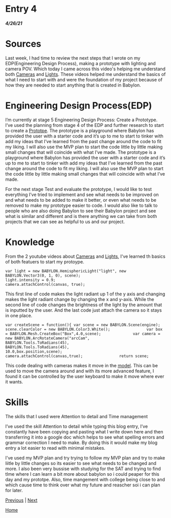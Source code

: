 # Entry 4
##### 4/26/21

# Sources

Last week, I had time to review the next steps that I wrote on my EDP(Engineering Design Process), making a prototype with lighting and camera POV. Which today I came across this video's helping me understand both [Cameras](https://www.youtube.com/watch?v=Cib3Y64GVWE) and [Lights](https://www.youtube.com/watch?v=_fTS5W0RPkc). These videos helped me understand the basics of what I need to start with and were the foundation of my project because of how they are needed to start anything that is created in Babylon.


# Engineering Design Process(EDP)

I’m currently at stage 5 Engineering Design Process: Create a Prototype. I’ve used the planning from stage 4 of the EDP and further research to start to create a [Prototpe](https://playground.babylonjs.com/). The prototype is a playground where Babylon has provided the user with a starter code and it’s up to me to start to tinker with add my ideas that I’ve learned from the past change around the code to fit my liking. I will also use the MVP plan to start the code little by little making small changes that will coincide with what I’ve made. The prototype is a playground where Babylon has provided the user with a starter code and it’s up to me to start to tinker with add my ideas that I’ve learned from the past change around the code to fit my liking. I will also use the MVP plan to start the code little by little making small changes that will coincide with what I’ve made.

For the next stage Test and evaluate the prototype, I would like to test everything I’ve tried to implement and see what needs to be improved on and what needs to be added to make it better, or even what needs to be removed to make my prototype easier to code. I would also like to talk to people who are also doing Babylon to see their Babylon project and see what is similar and different and is there anything we can take from both projects that we can see as helpful to us and our project.

# Knowledge

From the 2 youtube videos about [Cameras](https://www.youtube.com/watch?v=Cib3Y64GVWE) and [Lights](https://www.youtube.com/watch?v=_fTS5W0RPkc), I've learned th basics of both featuers to start my protoype.

```
var light = new BABYLON.HemisphericLight("light", new BABYLON.Vector3(0, 1, 0), scene);
light.intensity = 0.9;
camera.attachControl(canvas, true);
```
This first line of code makes the light radiant up 1 of the y axis and changing makes the light radiant change by changing the x and y-axis. While the second line of code changes the brightness of the light by the amount that is inputted by the user. And the last code just attach the camera so it stays in one place.
```
var createScene = function(){ var scene = new BABYLON.Scene(engine);              scene.clearColor = new BABYLON.Color3.White();                var box = BABYLON.Mesh.CreateBox("Box",4.0,scene);              var camera = new BABYLON.ArcRotateCamera("arcCam",                      BABYLON.Tools.ToRadians(45),                      BABYLON.Tools.ToRadians(45),                      10.0,box.position,scene);              camera.attachControl(canvas,true);                return scene; 
```
This code dealing with cameras makes it move in the [model](https://gamefromscratch.com/babylonjs-tutorial-series-cameras/). This can be used to move the camera around and with its more advanced feature, I found it can be controlled by the user keyboard to make it move where ever it wants. 

# Skills

The skills that I used were Attention to detail and Time management 

I’ve used the skill Attention to detail while typing this blog entry, I’ve constantly have been copying and pasting what I write down here and then transferring it into a google doc which helps to see what spelling errors and grammar correction I need to make. By doing this it would make my blog entry a lot easier to read with minimal mistakes.

I've used my MVP plan and try trying to follow my MVP plan and try to make liitle by little changes so its easier to see what needs to be changed and more. I also been very bussise with studying for the SAT and trying to find tIme where I can learn a bit more about babylon so i could peaper for this day and my prototpe. Also, time mangement with college being close to and which cause time to think over what my future and reascher soi i can plan for later.

[Previous](entry03.md) | [Next](entry05.md)

[Home](../README.md)
